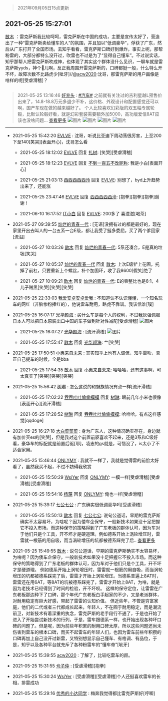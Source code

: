 > 2021年09月05日15点更新
<link rel="stylesheet" href="https://cdn.jsdelivr.net/gh/taotie6/sampleJSON@main/css/photo_show.css">


 ## 2021-05-25 15:27:01 

 [㪚木](https://www.coolapk.com/feed/27208673?shareKey=NzRmMmY0M2ZkYjZjNjEzMTc4MDg~) ：雷克萨斯我比较呵呵，雷克萨斯在中国的成功，主要是宣传太好了，营造出了一种“雷克萨斯卖给懂车的人”的氛围，并且加以“低调豪华”，俘获了广东，然后从广东打开了全国市场。去知乎看看，雷克萨斯口碑好到爆炸，事实上呢，那帮粉雷的，大部分都特么没开过，吹雷也不过是为了“显得自己懂车”<!--break-->。不过说实话，知乎那帮人把雷克萨斯吹成神，也体现了其实这个群体没什么见识，一聊车就是雷克萨斯yyds，神个🐔儿啊，反正我周围开雷克萨斯的，口碑都挺一般，什么特么开不坏，故障次数不比路虎少[呲牙]//<a class="feed-link-uname" href="/u/acw2020">@acw2020</a>:沈哥，那雷克萨斯的用户画像是啥样的呢[受虐滑稽]？ 

<div class="album">
<img class="img-item" src="" />
</div>

> 2021-05-25 13:16:46 
> [好兆头](https://www.coolapk.com/feed/27206196?shareKey=Y2NjNDJlNTY4NjZiNjEzMTc4MDg~) : <a class="feed-link-tag" href="/t/汽车?type=0">#汽车#</a> 之前就有关注过的吉利星越L预售价出来了，14.8-18.8万元多退少不补，这价格、外观设计和配置感觉还可以啊，国产车现在做的越来越好了。  个人比较喜欢幻彩版的双五幅专属轮毂，比默认轮毂好看，就是幻彩套装需要额外加5000，高功版爱信8AT应该也没啥问题... <a href="">查看更多</a> 
![图片](https://image.coolapk.com/feed/2021/0525/13/1353127_9805_2321@1170x2532.jpg)
![图片](https://image.coolapk.com/feed/2021/0525/13/1353127_9805_0431@1170x2532.jpg)
![图片](https://image.coolapk.com/feed/2021/0525/13/1353127_9805_4425@1170x2532.jpg)
![图片](https://image.coolapk.com/feed/2021/0525/13/1353127_9804_7849@1378x612.jpg)

 ------- 

- 2021-05-25 15:42:20 [EVLVE](uid=624501) : 沈哥，听说比亚迪下周动荡很厉害，上至200下至140[笑哭][表面开心]，沈哥怎么看 

    - 2021-05-25 18:12:02 [EVLVE](uid=624501) 回复 [扎树](uid=2254178): [笑哭][受虐滑稽] 

    - 2021-05-25 18:12:23 [EVLVE](uid=624501) 回复 [不到一百五不改昵称](uid=956313): 我是小白[表面开心] 

    - 2021-05-25 21:03:13 [西西西西西泠](uid=3009916) 回复 [EVLVE](uid=624501): 别想了，byd上升趋势出来了，还能涨 

    - 2021-05-25 23:47:46 [EVLVE](uid=624501) 回复 [西西西西西泠](uid=3009916): [抱拳][抱拳][抱拳]谢谢！ 

    - 2021-06-10 16:17:52 [IT小白](uid=1002886) 回复 [EVLVE](uid=624501): 200多了 喜滋滋[喝茶] 

- 2021-05-27 09:39:55 [灿烂的青春一代](uid=3057177) : [无语]没拥有过的都是最好的，现在家里开出去叫人的一台五系一台E级，都让我受了挺多委屈，买了两个爹回家[流泪] 

    - 2021-05-27 10:03:26 [㪚木](uid=1081091) 回复 [灿烂的青春一代](uid=3057177): 5系还凑合，E是真的垃圾[笑哭] 

    - 2021-05-27 10:05:37 [灿烂的青春一代](uid=3057177) 回复 [㪚木](uid=1081091): 上次E级铲上花圃，托掉了前杠，只要重新上个螺丝，补个加固环，收了我8600[假笑]绝了 

    - 2021-05-27 10:09:21 [㪚木](uid=1081091) 回复 [灿烂的青春一代](uid=3057177): E的零整比也是6:1，4儿子贼黑[笑哭][笑哭][笑哭] 

- 2021-05-25 22:33:03 [我爱安卓安卓爱我](uid=350378) : 不知道认不认识懂懂，一个知名玩车的网红（非脑惨粉捧红的），他说雷车耐用，路虎不靠谱。我该信谁[噗] 

- 2021-05-25 16:07:17 [光华颜海](uid=1279949) : 买什么车是每个人的权利，不过我灰强佩服日本人可以把日本原装出口中国的车子做到针对性减配[受虐滑稽] ![图片](https://image.coolapk.com/feed/2021/0525/16/1279949_79e34d8a_0036_1678@1060x1485.jpeg)

    - 2021-05-25 16:07:27 [光华颜海](uid=1279949) : [流汗滑稽] ![图片](https://image.coolapk.com/feed/2021/0525/16/1279949_859a3236_0046_0018@1072x1920.jpeg)

    - 2021-05-25 17:55:47 [㪚木](uid=1081091) 回复 [光华颜海](uid=1279949): 艹[笑哭] 

- 2021-05-25 17:50:51 [小惠来自未来](uid=847097) : 其实知乎上也有人调侃，知乎雷吹，真正自己提车的时候，全是bba 

    - 2021-05-25 17:54:35 [㪚木](uid=1081091) 回复 [小惠来自未来](uid=847097): 哈哈哈，还有这事啊，可太真实了[笑哭][笑哭][笑哭] 

- 2021-05-25 15:56:42 [树琳](uid=1807052) : 怎么这说的和魅族情况有点一样[流汗滑稽] 

    - 2021-05-25 17:02:22 [吞吞吐吐偷偷摸摸](uid=4177414) 回复 [树琳](uid=1807052): 跟前几年小米也很像[表面开心][流汗滑稽] 

    - 2021-05-25 17:26:52 [树琳](uid=1807052) 回复 [吞吞吐吐偷偷摸摸](uid=4177414): 哈哈哈，有点这样感觉[qqdoge] 

- 2021-05-25 16:27:18 [大白菜菜菜](uid=2081020) : 身为广东人，这种情况确实存在，身边就有加价买es的[笑哭]，但是我对这个前置前驱喜欢不起来，还是3系和C级好看，豪华车的标配就是前置后驱[耶]，凌志的gs就是，可惜没了，is太小了不适合家用。 

- 2021-05-25 15:46:44 [ONLYMY](uid=1140788) : 我就不一样了，我就是觉得雷的前脸太好看了，虽然我买不起，不过不妨碍我欣赏 

    - 2021-05-25 15:50:29 [WsiYer](uid=3832235) 回复 [ONLYMY](uid=1140788): 一模一样[受虐滑稽][受虐滑稽][受虐滑稽] 

    - 2021-05-25 15:54:16 [杨蔑](uid=6856880) 回复 [ONLYMY](uid=1140788): 俺也一样[受虐滑稽] 

- 2021-05-25 15:39:17 [七公七公](uid=1763604) : 广东确实很低调豪华吗[受虐滑稽] 

    - 2021-05-25 15:50:13 [㪚木](uid=1081091) 回复 [七公七公](uid=1763604): 说句公道话，早期的雷克萨斯确实不太容易坏，为啥呢？因为倭车企保守，一般新技术如果没十足把握它不投入市场。而这种保守的策略得到了广东老板的群体认可，因为车对于他们只是个工具，开不坏才是硬道理。例如德系开始上涡轮增压时，雷雷就一根筋的用自吸，而当涡轮增压的坑都被德系踩完了后.. <a href="/feed/replyList?id=206892118">查看更多</a> 

- 2021-05-25 15:49:55 [㪚木](uid=1081091) : 说句公道话，早期的雷克萨斯确实不太容易坏，为啥呢？因为倭车企保守，一般新技术如果没十足把握它不投入市场。而这种保守的策略得到了广东老板的群体认可，因为车对于他们只是个工具，开不坏才是硬道理。
例如德系开始上涡轮增压时，雷雷就一根筋的用自吸，而当涡轮增压的坑都被德系踩完了后<!--break-->，雷雷才开始上涡轮增压。当德系普遍上8AT时，雷雷还在用6AT，等8AT的坑被德系踩完了，雷雷才开始上8AT，为啥，就是因为老技术已经得到了时间的检验，开不坏呗。
这样的保守定位，让雷雷在广东老板那边种下了口碑，那个年代广东老板白手起家的不少，又是老派群体，对耐用稳定有巨大好感，带起了雷雷的认知价值。
但近些年，不管是穷富家庭，他们的二代或者三代都成长起来，年轻人，不在囿于耐用稳定，而是潮流前卫，对新技术有着深重的执念，雷克萨斯的老手段行不通了，于是也开始了进入了开始尝试新技术的行列，于是，雷车跟德系一样，也开始出现各种坏口碑的问题了。但是呢，因为前些年积累的耐用口碑太厚，所以这些问题还尚未伤害到雷车的根本口碑，而买不起雷车的年轻人们，也因为雷车前些年积攒的口碑再加上自己没开过新雷，又特别想显示自己懂车、有格调、有品位，于是，知乎以及各种平台就充斥了各种粉雷车的“懂车帝”[呲牙] 

- 2021-05-25 15:39:55 [acw2020](uid=6251124) : 了解了，比较吃雷车的颜。 

- 2021-05-25 15:31:55 [兮子仲](uid=3034535) : [受虐滑稽][抱拳] 

- 2021-05-25 15:30:24 [WsiYer](uid=3832235) : [受虐滑稽][受虐滑稽]个人还挺喜欢雷车的长相，排雷成功 

- 2021-05-25 15:29:16 [优秀的小达同学](uid=3114536) : 梅奔我觉得都比雷克萨斯好[哼唧] 

